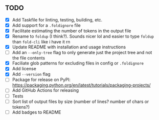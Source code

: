 ## TODO

- [x] Add Taskfile for linting, testing, building, etc.
- [x] Add support for a `.foldignore` file
- [x] Facilitate estimating the number of tokens in the output file
- [x] Rename to `foldup` (I think?). Sounds nicer lol and easier to type `foldup` than `fold-cli` like i have it rn
- [x] Update README with installation and usage instructions
- [ ] Add an `--only-tree` flag to only generate just the project tree and not the file contents
- [x] Faciliate glob patterns for excluding files in config or `.foldignore`
- [x] Add license
- [x] Add `--version` flag
- [ ] Package for release on PyPI: https://packaging.python.org/en/latest/tutorials/packaging-projects/
- [ ] Add GitHub Actions for releasing
- [ ] Tests
- [ ] Sort list of output files by size (number of lines? number of chars or tokens?)
- [ ] Add badges to README
